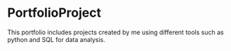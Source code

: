 # PortfolioProject
This portfolio includes projects created by me using different tools such as python and SQL for data analysis.
